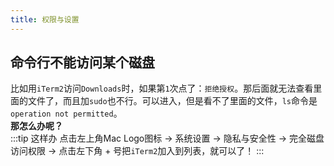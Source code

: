 ```yaml
---
title: 权限与设置
---
```

## 命令行不能访问某个磁盘
比如用`iTerm2`访问`Downloads`时，如果第`1`次点了：`拒绝授权`。那后面就无法查看里面的文件了，而且加`sudo`也不行。可以进入，但是看不了里面的文件，`ls`命令是`operation not permitted`。   
**那怎么办呢？**   
:::tip 这样办
点击左上角Mac Logo图标 -> 系统设置 -> 隐私与安全性 -> 完全磁盘访问权限 -> 点击左下角 + 号把`iTerm2`加入到列表，就可以了！
:::